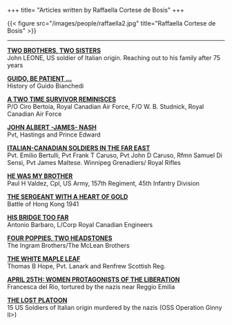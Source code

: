 +++
title= "Articles written by Raffaella Cortese de Bosis"
+++


{{< figure src="/images/people/raffaella2.jpg" title="Raffaella Cortese de Bosis" >}}



***


**[TWO BROTHERS, TWO SISTERS ](</docs/art John Leone ENG.pdf>)**  
John LEONE, US soldier of Italian origin. Reaching out to his family after 75 years


**[GUIDO, BE PATIENT … ](</docs/Guido Bianchedi English.pdf>)**  
History of Guido Bianchedi


**[A TWO TIME SURVIVOR REMINISCES ](</docs/art Ciro Bertoia_Eng 11.12.pdf>)**  
P/O Ciro Bertoia, Royal Canadian Air Force, F/O  W. B. Studnick, Royal Canadian Air Force


**[JOHN ALBERT -JAMES- NASH ](</docs/art Nash 11.12_Eng.pdf>)**  
Pvt, Hastings and Prince Edward


**[ITALIAN-CANADIAN SOLDIERS IN THE FAR EAST ](</docs/art Hong Kong English.pdf>)**  
Pvt. Emilio Bertulli, Pvt Frank T Caruso, Pvt John D Caruso, Rfmn Samuel Di Sensi, Pvt James Maltese. Winnipeg Grenadiers/ Royal Rifles


**[HE WAS MY BROTHER ](</docs/art ERA MIO FRATELLO_ENG.pdf>)**  
Paul H Valdez, Cpl, US Army, 157th Regiment, 45th Infantry Division


**[THE SERGEANT WITH A HEART OF GOLD ](</docs/art Sergente Gander_eng.pdf>)**  
Battle of Hong Kong 1941


**[HIS BRIDGE TOO FAR ](</docs/art ANTONIO BARBARO 30-9-2020Eng.pdf>)**  
Antonio Barbaro, L/Corp Royal Canadian Engineers


**[FOUR POPPIES, TWO HEADSTONES ](</en/research/ingram_mclean/>)**  
The Ingram Brothers/The McLean Brothers


**[THE WHITE MAPLE LEAF ](</en/research/brade_hope/>)**  
Thomas B Hope, Pvt. Lanark and Renfrew Scottish Reg. 


**[APRIL 25TH: WOMEN PROTAGONISTS OF THE LIBERATION ](</en/history/donne25apr/>)**  
Francesca del Rio, tortured by the nazis near Reggio Emilia


**[THE LOST PLATOON ](</docs/art 20180629 - IL PLOTONE PERDUTO.pdf>)**  
15 US Soldiers of Italian origin murdered by the nazis (OSS Operation Ginny II>)









